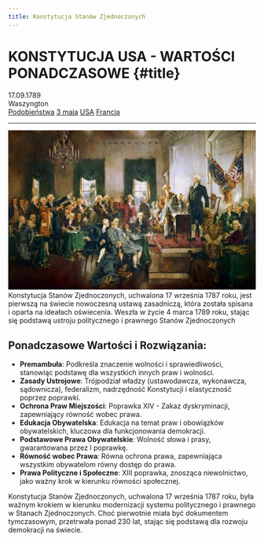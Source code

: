 ```yaml
---
title: Konstytucja Stanów Zjednoczonych
---
```


# KONSTYTUCJA USA - WARTOŚCI PONADCZASOWE {#title}

<div class="subtitle">
	<div>17.09.1789</div>
	<div>Waszyngton</div>
</div>

<nav>
	<a href=".">Podobieństwa</a>
	<a href="konstytucja3maja">3 maja</a>
	<a href="konstytucjaAmerykanska">USA</a>
	<a href="konstytucjaFrancuska">Francja</a>
</nav>

---

![Konstytucja](./assets/img/Konstytucja-usa.jpg)
Konstytucja Stanów Zjednoczonych, uchwalona 17 września 1787 roku, jest pierwszą na świecie nowoczesną ustawą zasadniczą, która została spisana i oparta na ideałach oświecenia. Weszła w życie 4 marca 1789 roku, stając się podstawą ustroju politycznego i prawnego Stanów Zjednoczonych

## Ponadczasowe Wartości i Rozwiązania:

* **Premambuła**: Podkreśla znaczenie wolności i sprawiedliwości, stanowiąc podstawę dla wszystkich innych praw i wolności.
* **Zasady Ustrojowe**: Trójpodział władzy (ustawodawcza, wykonawcza, sądownicza), federalizm, nadrzędność Konstytucji i elastyczność poprzez poprawki.
* **Ochrona Praw Miejszości**: Poprawka XIV - Zakaz dyskryminacji, zapewniający równość wobec prawa.
* **Edukacja Obywatelska**: Edukacja na temat praw i obowiązków obywatelskich, kluczowa dla funkcjonowania demokracji.
* **Podstawowe Prawa Obywatelskie**: Wolność słowa i prasy, gwarantowana przez I poprawkę.
* **Równość wobec Prawa**: Równa ochrona prawa, zapewniająca wszystkim obywatelom równy dostęp do prawa.
* **Prawa Polityczne i Społeczne**: XIII poprawka, znosząca niewolnictwo, jako ważny krok w kierunku równości społecznej.

Konstytucja Stanów Zjednoczonych, uchwalona 17 września 1787 roku, była ważnym krokiem w kierunku modernizacji systemu politycznego i prawnego w Stanach Zjednoczonych. Choć pierwotnie miała być dokumentem tymczasowym, przetrwała ponad 230 lat, stając się podstawą dla rozwoju demokracji na świecie.


